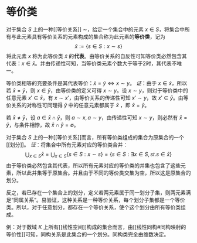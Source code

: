 # 等价类

对于集合 $S$ 上的一种[[等价关系]] $\sim$，给定一个集合中的元素 $x \in S$，将集合中所有与此元素具有等价关系的元素构成的集合称为此元素的**等价类**，记为
$$ \bar{x}:= \{ s \in S : x \sim s\} $$
将此元素 $x$ 称为此等价类 $\bar{x}$ 的**代表**。由等价关系的自反性可知等价类必然包含其代表：$x \in \bar{x}$。并由传递性可知，当等价类元素个数大于等于2时，其代表不唯一。

等价类相等的充要条件是其代表等价：$\bar{x} = \bar{y} \Longleftrightarrow x \sim y$。
*证*：由于 $x \in \bar{x}$，所以若 $\bar{x}=\bar{y}$，则 $x \in \bar{y}$，由等价类的定义可得 $x \sim y$。设 $x \sim y$，则对于等价类中的任意元素 $x' \in \bar{x}$，有 $x \sim x'$，由等价关系的传递性可知 $x' \sim y$，故 $x' \in \bar{y}$。由等价关系的对称性可同理得 $\bar{y}$ 中的任意元素都属于 $\bar{x}$ ，即 $\bar{x}=\bar{y}$。

若 $\bar{x} \neq \bar{y}$，设 $a \in \bar{x} \cap \bar{y}$，则 $a \sim x,a \sim y$，由传递性可知 $x \sim y$，则必然有 $\bar{x} = \bar{y}$，与条件相悖，故 $\bar{x} \cap \bar{y}=\emptyset$。

对于集合 $S$ 上的一种[[等价关系]]而言，所有等价类组成的集合为原集合的⼀个[[划分]]。
*证*：将集合中所有元素对应的等价类合并：
$$\bigcup_{x \in S} \bar{x}=\bigcup_{x \in S} \{ s \in S : x \sim s\}=\{ s \in S : \exists x \in S ,st. s \in \bar{x} \}$$
由于等价类必然包含其代表，所以所有元素对应的等价类的并集也包含了这些元素，所以此并集等于原集合。并且由于不同的等价类交集为空，所以这是原集合的划分。

反之，若已存在一个集合上的划分，定义若两元素属于同一划分子集，则两元素满足“同属关系”。易验证，这种关系是一种等价关系，每个划分子集都是一个等价类。所以，对于任意划分，都存在⼀个等价关系，使个这个划分由所有等价类组成。

例：对于数域 $K$ 上所有[[线性空间]]构成的集合而言，由[[线性同构#同构映射的等价性]]可知，同构关系是此集合的一个划分。同构类完全由维数决定。
